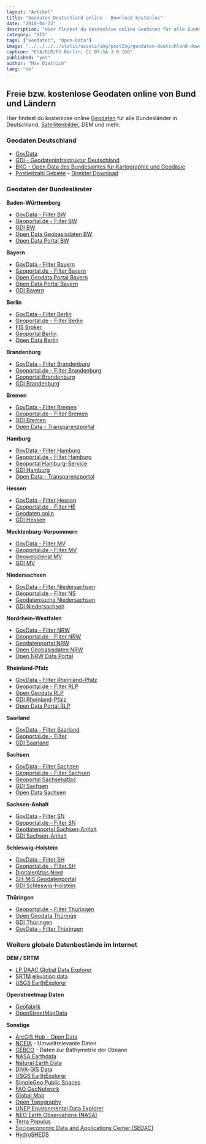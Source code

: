 ```yaml
---
layout: "Artikel"
title: "Geodaten Deutschland online - Download kostenlos"
date: "2018-04-23"
description: "Hier findest du kostenlose online Geodaten für alle Bundesländer in Deutschland, Satellitenbilder, DEM und mehr."
category: "GIS"
tags: ["Geodaten", "Open-Data"]
image: "../../../../static/assets/img/postImg/geodaten-deutschland-download.jpg"
caption: "ESA/DLR/FU Berlin; CC BY-SA 3.0 IGO"
published: "yes"
author: "Max Dietrich"
lang: "de"
---
```


## Freie bzw. kostenlose Geodaten online von Bund und Ländern

Hier findest du kostenlose online [Geodaten](/gis/was-sind-geodaten "Was sind Geodaten?") für alle Bundesländer in Deutschland, [Satellitenbilder](/gis/hochaufloesende-satellitenbilder-downloaden/ "Hochaufloesende Satellitenbilder downloaden"), DEM und mehr.

### Geodaten Deutschland

*   [GovData](https://www.govdata.de/)
*   [GDI - Geodateninfrastruktur Deutschland](http://www.geoportal.de/DE/GDI-DE/gdi-de.html%3bjsessionid=0A588398DEAA658A2088AE96F356DD3D?lang=de)
*   [BKG - Open Data des Bundesamtes für Kartographie und Geodäsie](http://www.geodatenzentrum.de/geodaten/gdz_rahmen.gdz_div?gdz_spr=deu&gdz_akt_zeile=5&gdz_anz_zeile=0&gdz_user_id=0)
*   [Postleitzahl Gebiete](http://arnulf.us/PLZ) - [Direkter Download](http://www.metaspatial.net/download/plz.tar.gz)

### Geodaten der Bundesländer

**Baden-Württemberg**

*   [GovData - Filter BW](https://www.govdata.de/web/guest/suchen/-/searchresult/q/Baden-W%C3%BCrttemberg/s/relevance_desc)
*   [Geoportal.de - Filter BW](http://www.geoportal.de/DE/Geoportal/Suche/suche.html?lang=de&baseURL=+http%253A%252F%252Fwww.geoportal.de%252FDE%252FGeoportal%252FSuche%252Fsuche.html&what=&where=Baden-W%25C3%25BCrttemberg+%2528Bundesland%2529&north=49.913503622541&west=6.9934321260051&east=10.878852285442&south=47.403322231778&submit=Suchen)
*   [GDI BW](http://www.geoportal-bw.de/geoportal/opencms/de/index.html)
*   [Open Data Geobasisdaten BW](https://www.lgl-bw.de/lgl-internet/opencms/de/07_Produkte_und_Dienstleistungen/Open_Data_Initiative/)
*   [Open Data Portal BW](https://opendata.service-bw.de/)

**Bayern**

*   [GovData - Filter Bayern](https://www.govdata.de/web/guest/suchen/-/searchresult/q/Bayern/s/relevance_desc)
*   [Geoportal.de - Filter Bayern](http://www.geoportal.de/DE/Geoportal/Suche/suche.html?lang=de&baseURL=+http%253A%252F%252Fwww.geoportal.de%252FDE%252FGeoportal%252FSuche%252Fsuche.html&what=&where=Bayern+%2528Bundesland%2529&north=51.26082162447&west=7.9868900297423&east=15.353934339493&south=46.481214045492&submit=Suchen)
*   [Open Geodata Portal Bayern](http://www.ldbv.bayern.de/produkte/weitere/opendata.html)
*   [Open Data Portal Bayern](https://opendata.bayern.de/;jsessionid=C4B01FCA8250FC639B6E6D29201EE826?0)
*   [GDI Bayern](http://www.gdi.bayern.de/)

**Berlin**

*   [GovData - Filter Berlin](https://www.govdata.de/web/guest/suchen/-/searchresult/q/Berlin/s/relevance_desc)
*   [Geoportal.de - Filter Berlin](http://www.geoportal.de/DE/Geoportal/Suche/suche.html?lang=de&baseURL=+http%253A%252F%252Fwww.geoportal.de%252FDE%252FGeoportal%252FSuche%252Fsuche.html&what=&where=Berlin+%2528Bundesland%2529&north=52.719956743268&west=13.089193919295&east=13.778630669015&south=52.299313588399&submit=Suchen)
*   [FIS Broker](http://fbinter.stadt-berlin.de/fb/index.jsp)
*   [Geoportal Berlin](http://www.stadtentwicklung.berlin.de/geoinformation/)
*   [Open Data Berlin](http://daten.berlin.de/)

**Brandenburg**

*   [GovData - Filter Brandenburg](https://www.govdata.de/web/guest/suchen/-/searchresult/q/Brandenburg/s/relevance_desc)
*   [Geoportal.de - Filter Brandenburg](http://www.geoportal.de/DE/Geoportal/Suche/suche.html?lang=de&baseURL=+http%253A%252F%252Fwww.geoportal.de%252FDE%252FGeoportal%252FSuche%252Fsuche.html&what=&where=Brandenburg+%2528Bundesland%2529&north=53.786167823077&west=11.042722621185&east=15.37741366235&south=51.142397091587&submit=Suchen)
*   [Geoportal Brandenburg](https://geoportal.brandenburg.de/startseite/)
*   [GDI Brandenburg](http://gdi.berlin-brandenburg.de/)

**Bremen**

*   [GovData - Filter Bremen](https://www.govdata.de/web/guest/suchen/-/searchresult/q/Bremen/s/relevance_desc)
*   [Geoportal.de - Filter Bremen](http://www.geoportal.de/DE/Geoportal/Suche/suche.html?lang=de&baseURL=+http%253A%252F%252Fwww.geoportal.de%252FDE%252FGeoportal%252FSuche%252Fsuche.html&what=&where=Bremen+%2528Bundesland%2529&north=53.677037389759&west=8.106087568641&east=9.3428023893345&south=52.939922061149&submit=Suchen)
*   [GDI Bremen](http://www.gdi.bremen.de/)
*   [Open Data - Transparenzportal](http://transparenz.bremen.de/daten-1467)

**Hamburg**

*   [GovData - Filter Hamburg](https://www.govdata.de/web/guest/suchen/-/searchresult/q/Hamburg/s/relevance_desc)
*   [Geoportal.de - Filter Hamburg](http://www.geoportal.de/DE/Geoportal/Suche/suche.html?lang=de&baseURL=+http%253A%252F%252Fwww.geoportal.de%252FDE%252FGeoportal%252FSuche%252Fsuche.html&what=&where=Hamburg+%2528Bundesland%2529&north=54.360640377106&west=8.2204907033727&east=10.5434146125&south=52.996867123102&submit=Suchen)
*   [Geoportal Hamburg-Service](https://gateway.hamburg.de/HamburgGateway/FVP/Application/DienstEinstieg.aspx?fid=59)
*   [GDI Hamburg](http://www.hamburg.de/gdi-hh)
*   [Open Data - Transparenzportal](http://suche.transparenz.hamburg.de/advanced_search)

**Hessen**

*   [GovData - Filter Hessen](https://www.govdata.de/web/guest/suchen/-/searchresult/q/Hessen/s/relevance_desc)
*   [Geoportal.de - Filter HE](http://www.geoportal.de/DE/Geoportal/Suche/suche.html?lang=de&baseURL=+http%253A%252F%252Fwww.geoportal.de%252FDE%252FGeoportal%252FSuche%252Fsuche.html&what=&where=Hessen+%2528Bundesland%2529&north=51.764587007091&west=6.9392171106256&east=10.981561598402&south=49.256064412034&submit=Suchen)
*   [Geodaten onlin](https://www.gds.hessen.de/is-bin/INTERSHOP.enfinity/WFS/HLBG-Geodaten-Site/-/-/-/Default-Start)
*   [GDI Hessen](http://www.geoportal.hessen.de/)

**Mecklenburg-Vorpommern**

*   [GovData - Filter MV](https://www.govdata.de/web/guest/suchen/-/searchresult/q/Mecklenburg-Vorpommern/s/relevance_desc)
*   [Geoportal.de - Filter MV](http://www.geoportal.de/DE/Geoportal/Suche/suche.html?lang=de&baseURL=+http%253A%252F%252Fwww.geoportal.de%252FDE%252FGeoportal%252FSuche%252Fsuche.html&what=&where=Mecklenburg-Vorpommern+%2528Bundesland%2529&north=55.20063207865&west=10.446325361948&east=14.902263260259&south=52.572391879158&submit=Suchen)
*   [Geowebdienst MV](https://www.geoportal-mv.de/portal/Geowebdienste)
*   [GDI MV](https://www.geoportal-mv.de/portal/)

**Niedersachsen**

*   [GovData - Filter Niedersachsen](https://www.govdata.de/web/guest/suchen/-/searchresult/q/Niedersachsen/s/relevance_desc)
*   [Geoportal.de - Filter NS](http://www.geoportal.de/DE/Geoportal/Suche/suche.html?lang=de&baseURL=+http%253A%252F%252Fwww.geoportal.de%252FDE%252FGeoportal%252FSuche%252Fsuche.html&what=&where=Niedersachsen+%2528Bundesland%2529&north=53.839323291181&west=6.980155892742&east=11.219565348476&south=51.32976242389&submit=Suchen)
*   [Geodatensuche Niedersachsen](http://geoportal.geodaten.niedersachsen.de/harvest/srv/de/main.home)
*   [GDI Niedersachsen](http://www.geodaten.niedersachsen.de/metadaten/geodatensuche/geodatensuche-25509.html)

**Nordrhein-Westfalen**

*   [GovData - Filter NRW](https://www.govdata.de/web/guest/suchen/-/searchresult/q/Nordrhein-Westfalen/s/relevance_desc)
*   [Geoportal.de - Filter NRW](http://www.geoportal.de/DE/Geoportal/Suche/suche.html?lang=de&baseURL=+http%253A%252F%252Fwww.geoportal.de%252FDE%252FGeoportal%252FSuche%252Fsuche.html&what=&where=Nordrhein-Westfalen+%2528Bundesland%2529&north=52.701892589287&west=5.4690831273899&east=9.5938066533539&south=50.146953962194&submit=Suchen)
*   [Geodatenportal NRW](https://www.geoportal.nrw/)
*   [Open Geobasisdaten NRW](https://www.opengeodata.nrw.de/produkte/)
*   [Open NRW Data Portal](https://open.nrw/de/dat_kat)

**Rheinland-Pfalz**

*   [GovData - Filter Rheinland-Pfalz](https://www.govdata.de/web/guest/suchen/-/searchresult/q/Rheinland-Pfalz/s/relevance_desc)
*   [Geoportal.de - Filter RLP](http://www.geoportal.de/DE/Geoportal/Suche/suche.html?lang=de&baseURL=+http%253A%252F%252Fwww.geoportal.de%252FDE%252FGeoportal%252FSuche%252Fsuche.html&what=&where=Rheinland-Pfalz+%2528Bundesland%2529&north=51.20649138703&west=5.209590515021&east=9.1983164560472&south=48.64146265854&submit=Suchen)
*   [Open Geodata RLP](https://lvermgeo.rlp.de/de/geodaten/opendata/)
*   [GDI Rheinland-Pfalz](http://www.geoportal.rlp.de/portal/informationen.html)
*   [Open Data Portal RLP](https://daten.rlp.de/)

**Saarland**

*   [GovData - Filter Saarland](https://www.govdata.de/web/guest/suchen/-/searchresult/q/saarland/s/relevance_desc)
*   [Geoportal.de - Filter](http://www.geoportal.de/DE/Geoportal/Suche/suche.html?lang=de&baseURL=+http%253A%252F%252Fwww.geoportal.de%252FDE%252FGeoportal%252FSuche%252Fsuche.html&what=&where=Saarland+%2528Bundesland%2529&north=49.745327785001&west=6.2979698662362&east=7.4541121596794&south=48.990383215908&submit=Suchen)
*   [GDI Saarland](http://geoportal.saarland.de/portal/de/)

**Sachsen**

*   [GovData - Filter Sachsen](https://www.govdata.de/web/guest/suchen/-/searchresult/q/Sachsen/s/relevance_desc)
*   [Geoportal.de - Filter Sachsen](http://www.geoportal.de/DE/Geoportal/Suche/suche.html?lang=de&baseURL=+http%253A%252F%252Fwww.geoportal.de%252FDE%252FGeoportal%252FSuche%252Fsuche.html&what=&where=Sachsen+%2528Bundesland%2529&north=52.224415732281&west=11.455238486196&east=15.654586514315&south=49.572208459386&submit=Suchen)
*   [Geoportal Sachsenatlas](https://geoportal.sachsen.de/)
*   [GDI Sachsen](http://www.gdi.sachsen.de/)
*   [Open Data Sachsen](http://www.opendata.sachsen.de/)

**Sachsen-Anhalt**

*   [GovData - Filter SN](https://www.govdata.de/web/guest/suchen/-/searchresult/q/Sachsen-Anhalt/s/relevance_desc)
*   [Geoportal.de - Filter SN](http://www.geoportal.de/DE/Geoportal/Suche/suche.html?lang=de&baseURL=+http%253A%252F%252Fwww.geoportal.de%252FDE%252FGeoportal%252FSuche%252Fsuche.html&what=&where=Sachsen-Anhalt+%2528Bundesland%2529&north=53.279005431497&west=9.8956029465729&east=14.120012781954&south=50.674038321154&submit=Suchen)
*   [Geodatenportal Sachsen-Anhalt](https://www.lvermgeo.sachsen-anhalt.de/de/geoservice/main.htm)
*   [GDI Sachsen-Anhalt](http://www.lvermgeo.sachsen-anhalt.de/de/main.htm)

**Schleswig-Holstein**

*   [GovData - Filter SH](https://www.govdata.de/web/guest/suchen/-/searchresult/q/Schleswig-Holstein/s/relevance_desc)
*   [Geoportal.de - Filter SH](http://www.geoportal.de/DE/Geoportal/Suche/suche.html?lang=de&baseURL=+http%253A%252F%252Fwww.geoportal.de%252FDE%252FGeoportal%252FSuche%252Fsuche.html&what=&where=Schleswig-Holstein+%2528Bundesland%2529&north=55.462423501163&west=7.3962293917913&east=11.806835105297&south=52.936437750899&submit=Suchen)
*   [DigitalerAtlas Nord](http://danord.gdi-sh.de/viewer/resources/apps/Anonym/index.html?lang=de)
*   [SH-MIS Geodatenportal](http://www.sh-mis.schleswig-holstein.de/catalog/Start.do;jsessionid=021063574A842A9D75DA2BDDDDE863CC.nodeTC01)
*   [GDI Schleswig-Holstein](http://www.gdi-sh.de/DE/GDISH/gdish_node.html)

**Thüringen**

*   [Geoportal.de - Filter Thüringen](http://www.geoportal.de/DE/Geoportal/Suche/suche.html?lang=de&baseURL=+http%253A%252F%252Fwww.geoportal.de%252FDE%252FGeoportal%252FSuche%252Fsuche.html&what=&where=Th%25C3%25BCringen+%2528Bundesland%2529&north=52.20259255621&west=9.3100571038036&east=13.402034394332&south=49.619308739586&submit=Suchen)
*   [Open Geodata Thüringe](http://www.geoportal-th.de/Downloadbereiche/DownloadKataloge/TabId/110/PID/617/CategoryID/30/CategoryName/OPENDATA/Default.aspx)
*   [GDI Thüringen](http://www.thueringen.de/th9/tmil/kv/gis/index.aspx)
*   [GovData - Filter Thüringen](https://www.govdata.de/web/guest/suchen/-/searchresult/q/Th%C3%BCringen/s/relevance_desc)

### Weitere globale Datenbestände im Internet

**DEM / SRTM**

*   [LP DAAC Global Data Explorer](https://gdex.cr.usgs.gov/gdex/)
*   [SRTM elevation data](http://srtm.csi.cgiar.org/ "SRTM elevation data")
*   [USGS EarthExplorer](http://earthexplorer.usgs.gov/ "USGS EarthExplorer")

**Openstreetmap Daten**

*   [Geofabrik](https://download.geofabrik.de/)
*   [OpenStreetMapData](http://openstreetmapdata.com/data "OpenStreetMapData")

**Sonstige**

*   [ArcGIS Hub - Open Data](https://hub.arcgis.com/pages/open-data "ArcGIS Hub - Open Data")
*   [NCEIA](https://www.ncei.noaa.gov/access) - Umweltrelevante Daten
*   [GEBCO](https://www.gebco.net/) - Daten zur Bathymetrie der Ozeane
*   [NASA Earthdata](https://search.earthdata.nasa.gov/search)
*   [Natural Earth Data](http://www.naturalearthdata.com/ "Natural Earth Data")
*   [DIVA-GIS Data](http://www.diva-gis.org/Data "DIVA-GIS Data")
*   [USGS EarthExplorer](http://earthexplorer.usgs.gov/ "USGS EarthExplorer")
*   [SimpleGeo Public Spaces](https://archive.org/details/2011-08-SimpleGeo-CC0-Public-Spaces "SimpleGeo Public Spaces")
*   [FAO GeoNetwork](http://www.fao.org/geonetwork "FAO GeoNetwork")
*   [Global Map](https://globalmaps.github.io/ "Global Map")
*   [Open Topography](http://www.opentopography.org/ "Open Topography")
*   [UNEP Environmental Data Explorer](http://geodata.grid.unep.ch/ "UNEP Environmental Data Explorer")
*   [NEO Earth Observations (NASA)](http://neo.sci.gsfc.nasa.gov/ "NEO Earth Observations")
*   [Terra Populus](https://www.terrapop.org/ "Terra Populus")
*   [Socioeconomic Data and Applications Center (SEDAC)](http://sedac.ciesin.columbia.edu/data/sets/browse "Socioeconomic Data and Applications Center")
*   [HydroSHEDS](https://hydrosheds.cr.usgs.gov/dataavail.php "HydroSHEDS")
